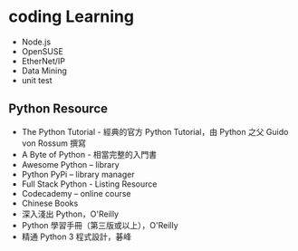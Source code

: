 coding Learning
===








* Node.js
* OpenSUSE
* EtherNet/IP
* Data Mining
* unit test


## Python Resource
* The Python Tutorial - 經典的官方 Python Tutorial，由 Python 之父 Guido von Rossum 撰寫
* A Byte of Python - 相當完整的入門書
* Awesome Python – library
* Python PyPi – library manager
* Full Stack Python - Listing Resource
* Codecademy – online course
* Chinese Books
* 深入淺出 Python，O'Reilly
* Python 學習手冊（第三版或以上），O'Reilly
* 精通 Python 3 程式設計，碁峰

